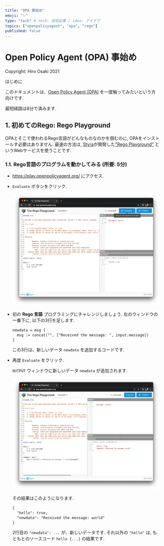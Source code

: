 ```yaml
---
title: "OPA 事始め"
emoji: "✨"
type: "tech" # tech: 技術記事 / idea: アイデア
topics: ["openpolicyagent", "opa", "rego"]
published: false
---
```


# Open Policy Agent (OPA) 事始め

Copyright: Hiro Osaki 2021


はじめに

このドキュメントは、[Open Policy Agent (OPA)](https://www.openpolicyagent.org/) を一度触ってみたいという方向けです. 

最短経路は8分で済みます.

##  1. 初めてのRego: Rego Playground

OPAとそこで使われるRego言語がどんなものなのかを掴むのに, OPAをインストールす必要はありません. 最速の方法は, [Styra](styra.com)が開発した["Rego Playground"](https://play.openpolicyagent.org/) というWebサービスを使うことです.

###  1.1. Rego言語のプログラムを動かしてみる (所要: 5分)

- https://play.openpolicyagent.org/ にアクセス.
- `Evaluate` ボタンをクリック.

  ![](https://github.com/onelittlenightmusic/zenn-articles/raw/main/articles/img/2021-01-24-22-24-43.png)

- 初の **Rego 言語** プログラミングにチャレンジしましょう. 左のウィンドウの一番下に, 以下の3行を足します.

  ```
  newdata = msg {
    msg := concat("", ["Received the message: ", input.message])
  }
  ```

  この3行は、新しいデータ `newdata` を追加するコードです.

- 再度 `Evaluate` をクリック.
  
  `OUTPUT` ウィンドウに新しいデータ `newdata` が追加されます.

  ![](https://github.com/onelittlenightmusic/zenn-articles/raw/main/articles/img/2021-01-24-22-26-25.png)

  その結果はこのようになります.
  ```
  {
    "hello": true,
    "newdata": "Received the message: world"
  }
  ```

  2行目の `"newdata": ...` が、新しいデータです. それ以外の `"hello"` は, もともとのソースコード `hello {...}` の結果です.